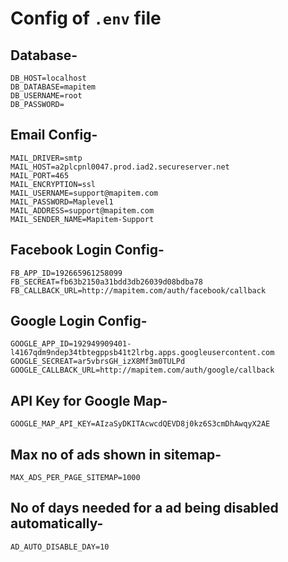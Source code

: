 # Config of `.env` file

Database-
---------

```
DB_HOST=localhost
DB_DATABASE=mapitem
DB_USERNAME=root
DB_PASSWORD=
```

Email Config-
-------------

```
MAIL_DRIVER=smtp
MAIL_HOST=a2plcpnl0047.prod.iad2.secureserver.net
MAIL_PORT=465
MAIL_ENCRYPTION=ssl
MAIL_USERNAME=support@mapitem.com
MAIL_PASSWORD=Maplevel1
MAIL_ADDRESS=support@mapitem.com
MAIL_SENDER_NAME=Mapitem-Support
```

Facebook Login Config-
----------------------

```
FB_APP_ID=192665961258099
FB_SECREAT=fb63b2150a31bdd3db26039d08bdba78
FB_CALLBACK_URL=http://mapitem.com/auth/facebook/callback
```

Google Login Config-
--------------------

```
GOOGLE_APP_ID=192949909401-l4167qdm9ndep34tbtegppsb41t2lrbg.apps.googleusercontent.com
GOOGLE_SECREAT=ar5vbrsGH_izX8Mf3m0TULPd
GOOGLE_CALLBACK_URL=http://mapitem.com/auth/google/callback
```


API Key for Google Map-
-----------------------

	GOOGLE_MAP_API_KEY=AIzaSyDKITAcwcdQEVD8j0kz6S3cmDhAwqyX2AE

Max no of ads shown in sitemap-
-------------------------------

	MAX_ADS_PER_PAGE_SITEMAP=1000

No of days needed for a ad being disabled automatically-
--------------------------------------------------------

	AD_AUTO_DISABLE_DAY=10

